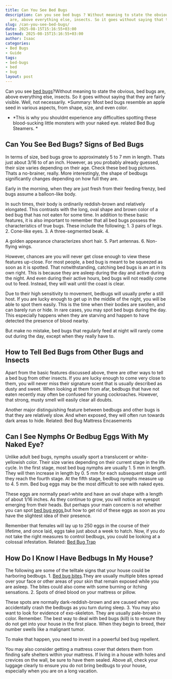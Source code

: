 ```yaml
---
title: Can You See Bed Bugs
description: Can you see bed bugs ? Without meaning to state the obvious, bed bugs
  are, above everything else, insects. So it goes without saying that they are fairly...
slug: /can-you-see-bed-bugs/
date: 2025-08-15T15:16:55+03:00
lastmod: 2025-08-15T15:16:55+03:00
author: Isaac
categories:
- Bed Bugs
- Guide
tags:
- bed-bugs
- bed
- bug
layout: post
---
```

Can you see [bed bugs](https://ento.psu.edu/extension/factsheets/[bed-bugs](https://pestpolicy.com/bed-bug-bites-vs-mosquito-bites/))?Without meaning to state the obvious, bed bugs are, above everything else, insects. So it goes without saying that they are fairly visible. Well, not necessarily. *Summary: Most bed bugs resemble an apple seed in various aspects, from shape, size, and even color.

* *This is why you shouldnt experience any difficulties spotting these blood-sucking little monsters with your naked eye. related Bed Bug Steamers. *

##  Can You See Bed Bugs? Signs of Bed Bugs

In terms of size, bed bugs grow to approximately 5 to 7 mm in length. Thats just about 3/16 to of an inch. However, as you probably already guessed, their size varies depending on their age. Check these bed bug pictures. Thats a no-brainer, really. More interestingly, the shape of bedbugs significantly changes depending on how full they are.

Early in the morning, when they are just fresh from their feeding frenzy, bed bugs assume a balloon-like body.

In such times, their body is ordinarily reddish-brown and relatively elongated. This contrasts with the long, oval shape and brown color of a bed bug that has not eaten for some time. In addition to these basic features, it is also important to remember that all bed bugs possess the characteristics of true bugs. These include the following; 1. 3 pairs of legs. 2. Cone-like eyes. 3. A three-segmented beak. 4.

A golden appearance characterizes short hair. 5. Part antennas. 6. Non-flying wings.

However, chances are you will never get close enough to view these features up-close. For most people, a bed bug is meant to be squeezed as soon as it is spotted. That notwithstanding, catching bed bugs is an art in its own right. This is because they are asleep during the day and active during the night. And even during their active hours, bed bugs will not readily come out to feed. Instead, they will wait until the coast is clear.

Due to their high sensitivity to movement, bedbugs will usually prefer a still host. If you are lucky enough to get up in the middle of the night, you will be able to spot them easily. This is the time when their bodies are swollen, and can barely run or hide. In rare cases, you may spot bed bugs during the day. This especially happens when they are starving and happen to have detected the presence of blood nearby.

But make no mistake, bed bugs that regularly feed at night will rarely come out during the day, except when they really have to.

##  How to Tell Bed Bugs from Other Bugs and Insects

Apart from the basic features discussed above, there are other ways to tell a bed bug from other insects. If you are lucky enough to come very close to them, you will never miss their signature scent that is usually described as dusty and sweet. When looking at them from afar, bedbugs that have not eaten recently may often be confused for young cockroaches. However, that strong, musty smell will easily clear all doubts.

Another major distinguishing feature between bedbugs and other bugs is that they are relatively slow. And when exposed, they will often run towards dark areas to hide. Related: Bed Bug Mattress Encasements

##  Can I See Nymphs Or Bedbug Eggs With My Naked Eye?

Unlike adult bed bugs, nymphs usually sport a translucent or white-yellowish color. Their size varies depending on their current stage in the life cycle. In the first stage, most bed bug nymphs are usually 1. 5 mm in length. They will then increase in length by 0. 5 mm for each subsequent stage until they reach the fourth stage. At the fifth stage, bedbug nymphs measure up to 4. 5 mm. Bed bug eggs may be the most difficult to see with naked eyes.

These eggs are normally pearl-white and have an oval shape with a length of about 1/16 inches. As they continue to grow, you will notice an eyespot emerging from their heads. But perhaps your main concern is not whether you can spot [bed bug eggs](https://pestpolicy.com/how-to-kill-bed-bug-eggs/),but how to get rid of these eggs as soon as you have the slightest idea of their presence.

Remember that females will lay up to 250 eggs in the course of their lifetime, and once laid, eggs take just about a week to hatch. Now, if you do not take the right measures to control bedbugs, you could be looking at a colossal infestation. Related: [Bed Bug Trap](https://pestpolicy.com/best-bed-bug-traps/)

##  How Do I Know I Have Bedbugs In My House?

The following are some of the telltale signs that your house could be harboring bedbugs. 1. [Bed bug bites](https://pestpolicy.com/how-long-do-bed-bug-bites-last/).They are usually multiple bites spread over your face or other areas of your skin that remain exposed while you are asleep. The bites could also come with some burning or itching sensations. 2. Spots of dried blood on your mattress or pillow.

These spots are normally dark-reddish-brown and are caused when you accidentally crash the bedbugs as you turn during sleep. 3. You may also want to look for evidence of exo-skeleton. They are usually pale-brown in color. Remember. The best way to deal with bed bugs (kill) is to ensure they do not get into your house in the first place. When they begin to breed, their number swells like a malignant tumor.

To make that happen, you need to invest in a powerful bed bug repellent.

You may also consider getting a mattress cover that deters them from finding safe shelters within your mattress. If living in a house with holes and crevices on the wall, be sure to have them sealed. Above all, check your luggage clearly to ensure you do not bring bedbugs to your house, especially when you are on a long vacation.
